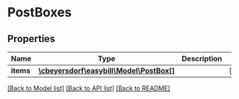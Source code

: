 # PostBoxes

## Properties
Name | Type | Description | Notes
------------ | ------------- | ------------- | -------------
**items** | [**\cbeyersdorf\easybill\Model\PostBox[]**](PostBox.md) |  | [optional] 

[[Back to Model list]](../README.md#documentation-for-models) [[Back to API list]](../README.md#documentation-for-api-endpoints) [[Back to README]](../README.md)


